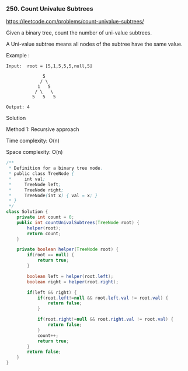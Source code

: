 ### 250. Count Univalue Subtrees

https://leetcode.com/problems/count-univalue-subtrees/

Given a binary tree, count the number of uni-value subtrees.

A Uni-value subtree means all nodes of the subtree have the same value.

Example :
```
Input:  root = [5,1,5,5,5,null,5]

              5
             / \
            1   5
           / \   \
          5   5   5

Output: 4
```

Solution

Method 1: Recursive approach

Time complexity: O(n)

Space complexity: O(n)

```java
/**
 * Definition for a binary tree node.
 * public class TreeNode {
 *     int val;
 *     TreeNode left;
 *     TreeNode right;
 *     TreeNode(int x) { val = x; }
 * }
 */
class Solution {
    private int count = 0;
    public int countUnivalSubtrees(TreeNode root) {
        helper(root);
        return count;
    }

    private boolean helper(TreeNode root) {
        if(root == null) {
            return true;
        }

        boolean left = helper(root.left);
        boolean right = helper(root.right);

        if(left && right) {
            if(root.left!=null && root.left.val != root.val) {
                return false;
            }

            if(root.right!=null && root.right.val != root.val) {
                return false;
            }
            count++;
            return true;
        }
        return false;
    }
}
```

